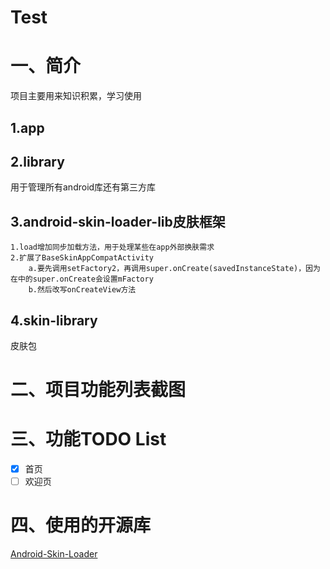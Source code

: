 # Test

# 一、简介
项目主要用来知识积累，学习使用

## 1.app


## 2.library
用于管理所有android库还有第三方库

## 3.android-skin-loader-lib皮肤框架

    1.load增加同步加载方法，用于处理某些在app外部换肤需求
    2.扩展了BaseSkinAppCompatActivity
    	a.要先调用setFactory2，再调用super.onCreate(savedInstanceState)，因为在中的super.onCreate会设置mFactory
    	b.然后改写onCreateView方法

## 4.skin-library
皮肤包

# 二、项目功能列表截图

# 三、功能TODO List

- [x] 首页
- [ ] 欢迎页

# 四、使用的开源库
[Android-Skin-Loader](https://github.com/fengjundev/Android-Skin-Loader)

